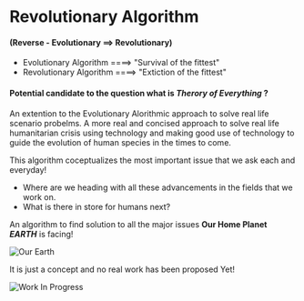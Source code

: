 # Revolutionary Algorithm
#### (Reverse - Evolutionary ==> Revolutionary)

+ Evolutionary Algorithm  ====> "Survival of the fittest"
+ Revolutionary Algorithm ====> "Extiction of the fittest"

#### Potential candidate to the question what is _Therory of Everything_ ?

An extention to the Evolutionary Alorithmic approach to solve real life scenario probelms.
A more real and concised approach to solve real life humanitarian crisis using technology and making good use of technology to guide the evolution of human species in the times to come.

This algorithm coceptualizes the most important issue that we ask each and everyday! 
+ Where are we heading with all these advancements in the fields that we work on.
+ What is there in store for humans next?

An algorithm to find solution to all the major issues **Our Home Planet** _**EARTH**_ is facing!

![Our Earth](http://i2.wp.com/geoithub.com/wp-content/uploads/2017/02/Untitled.png?resize=730%2C430)


It is just a concept and no real work has been proposed Yet!

![Work In Progress](http://www.public-domain-photos.com/free-cliparts-1-big/signs_and_symbols/other/m_tristan_le_toullec_01.png)
